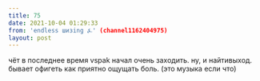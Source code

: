 ```yaml
---
title: 75
date: 2021-10-04 01:29:33
from: 'endless шизing ⍼' (channel1162404975)
layout: post
---
```


чёт в последнее время vspak начал очень заходить. ну, и найтивыход. бывает офигеть как приятно ощущать боль.
(это музыка если что)

